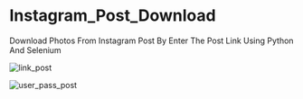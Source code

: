 # Instagram_Post_Download
Download Photos From Instagram Post By Enter The Post Link  Using Python And Selenium

![link_post](https://github.com/AbdullahELyamany/Instagram_Post_Download/assets/124623013/5a495c87-5276-4519-9c8c-546132ef01a6)

![user_pass_post](https://github.com/AbdullahELyamany/Instagram_Post_Download/assets/124623013/45ff2c02-2dbd-4aef-a5fe-1453de9a85c8)
